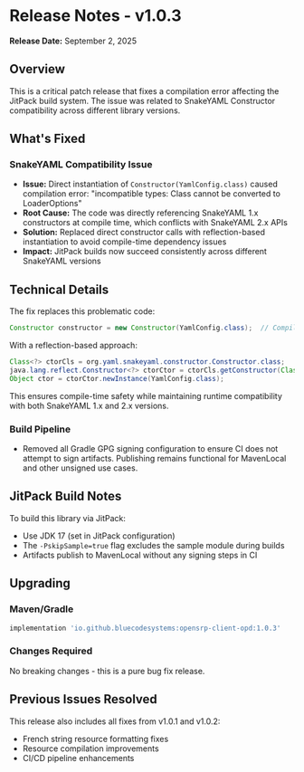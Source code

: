 # Release Notes - v1.0.3

**Release Date:** September 2, 2025

## Overview
This is a critical patch release that fixes a compilation error affecting the JitPack build system. The issue was related to SnakeYAML Constructor compatibility across different library versions.

## What's Fixed

### SnakeYAML Compatibility Issue
- **Issue:** Direct instantiation of `Constructor(YamlConfig.class)` caused compilation error: "incompatible types: Class<YamlConfig> cannot be converted to LoaderOptions"
- **Root Cause:** The code was directly referencing SnakeYAML 1.x constructors at compile time, which conflicts with SnakeYAML 2.x APIs
- **Solution:** Replaced direct constructor calls with reflection-based instantiation to avoid compile-time dependency issues
- **Impact:** JitPack builds now succeed consistently across different SnakeYAML versions

## Technical Details

The fix replaces this problematic code:
```java
Constructor constructor = new Constructor(YamlConfig.class);  // Compile error
```

With a reflection-based approach:
```java
Class<?> ctorCls = org.yaml.snakeyaml.constructor.Constructor.class;
java.lang.reflect.Constructor<?> ctorCtor = ctorCls.getConstructor(Class.class);
Object ctor = ctorCtor.newInstance(YamlConfig.class);
```

This ensures compile-time safety while maintaining runtime compatibility with both SnakeYAML 1.x and 2.x versions.

### Build Pipeline
- Removed all Gradle GPG signing configuration to ensure CI does not attempt to sign artifacts. Publishing remains functional for MavenLocal and other unsigned use cases.

## JitPack Build Notes

To build this library via JitPack:
- Use JDK 17 (set in JitPack configuration)
- The `-PskipSample=true` flag excludes the sample module during builds
- Artifacts publish to MavenLocal without any signing steps in CI

## Upgrading

### Maven/Gradle
```gradle
implementation 'io.github.bluecodesystems:opensrp-client-opd:1.0.3'
```

### Changes Required
No breaking changes - this is a pure bug fix release.

## Previous Issues Resolved
This release also includes all fixes from v1.0.1 and v1.0.2:
- French string resource formatting fixes
- Resource compilation improvements  
- CI/CD pipeline enhancements
